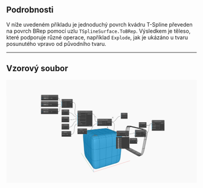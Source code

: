 ## Podrobnosti
V níže uvedeném příkladu je jednoduchý povrch kvádru T-Spline převeden na povrch BRep pomocí uzlu `TSplineSurface.ToBRep`. Výsledkem je těleso, které podporuje různé operace, například `Explode`, jak je ukázáno u tvaru posunutého vpravo od původního tvaru.
___
## Vzorový soubor

![TSplineSurface.ToBRep](./Autodesk.DesignScript.Geometry.TSpline.TSplineSurface.ToBRep_img.jpg)
